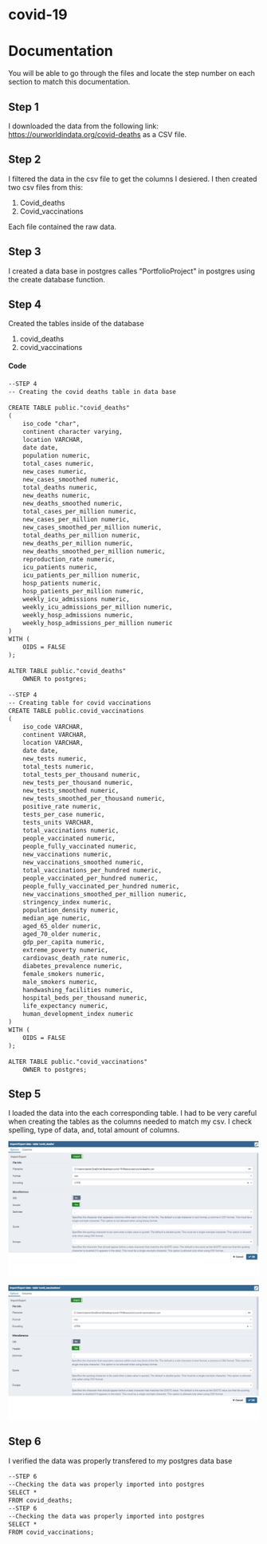 # covid-19

# Documentation

You will be able to go through the files and locate the step number on each section to match this documentation. 

## Step 1 

I downloaded the data from the following link: https://ourworldindata.org/covid-deaths as a CSV file.

## Step 2

I filtered the data in the csv file to get the columns I desiered. I then created two csv files from this:

1. Covid_deaths
2. Covid_vaccinations

Each file contained the raw data.

## Step 3

I created a data base in postgres calles "PortfolioProject" in postgres using the create database function.

## Step 4 

Created the tables inside of the database

1. covid_deaths
2. covid_vaccinations


#### Code

```
--STEP 4
-- Creating the covid deaths table in data base

CREATE TABLE public."covid_deaths"
(
    iso_code "char",
    continent character varying,
	location VARCHAR, 
    date date,
    population numeric,
    total_cases numeric,
    new_cases numeric,
    new_cases_smoothed numeric,
    total_deaths numeric,
    new_deaths numeric,
    new_deaths_smoothed numeric,
    total_cases_per_million numeric,
    new_cases_per_million numeric,
    new_cases_smoothed_per_million numeric,
    total_deaths_per_million numeric,
    new_deaths_per_million numeric,
    new_deaths_smoothed_per_million numeric,
    reproduction_rate numeric,
    icu_patients numeric,
    icu_patients_per_million numeric,
    hosp_patients numeric,
    hosp_patients_per_million numeric,
    weekly_icu_admissions numeric,
    weekly_icu_admissions_per_million numeric,
    weekly_hosp_admissions numeric,
    weekly_hosp_admissions_per_million numeric
)
WITH (
    OIDS = FALSE
);

ALTER TABLE public."covid_deaths"
    OWNER to postgres;

--STEP 4
-- Creating table for covid vaccinations
CREATE TABLE public.covid_vaccinations
(
    iso_code VARCHAR,
    continent VARCHAR,
    location VARCHAR,
    date date,
    new_tests numeric,
    total_tests numeric,
    total_tests_per_thousand numeric,
    new_tests_per_thousand numeric,
    new_tests_smoothed numeric,
    new_tests_smoothed_per_thousand numeric,
    positive_rate numeric,
    tests_per_case numeric,
    tests_units VARCHAR,
    total_vaccinations numeric,
    people_vaccinated numeric,
    people_fully_vaccinated numeric,
    new_vaccinations numeric,
    new_vaccinations_smoothed numeric,
    total_vaccinations_per_hundred numeric,
	people_vaccinated_per_hundred numeric,
    people_fully_vaccinated_per_hundred numeric,
    new_vaccinations_smoothed_per_million numeric,
    stringency_index numeric,
    population_density numeric,
    median_age numeric,
    aged_65_older numeric,
    aged_70_older numeric,
    gdp_per_capita numeric,
    extreme_poverty numeric,
    cardiovasc_death_rate numeric,
    diabetes_prevalence numeric,
    female_smokers numeric,
    male_smokers numeric,
    handwashing_facilities numeric,
    hospital_beds_per_thousand numeric,
    life_expectancy numeric,
    human_development_index numeric
)
WITH (
    OIDS = FALSE
);

ALTER TABLE public."covid_vaccinations"
    OWNER to postgres;

```

## Step 5

I loaded the data into the each corresponding table. I had to be very careful when creating the tables as the columns needed to match my csv. I check spelling, type of data, and, total amount of columns.

![importdeathscsv](Images/importing_data/impo_covid_death_csv.png)

![importdeathscsv](Images/importing_data/impo_covid_vaccinations_csv.png)

## Step 6

I verified the data was properly transfered to my postgres data base

```
--STEP 6
--Checking the data was properly imported into postgres
SELECT * 
FROM covid_deaths;
--STEP 6
--Checking the data was properly imported into postgres
SELECT * 
FROM covid_vaccinations;
```
